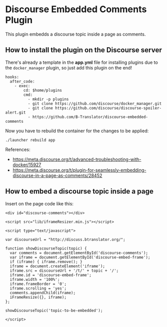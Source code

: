 # Discourse Embedded Comments Plugin

This plugin embedds a discourse topic inside a page as comments.

## How to install the plugin on the Discourse server

There's already a template in the **app.yml** file for installing plugins due to the `docker_manager` plugin, so just add this plugin on the end!
```
hooks:
  after_code:
    - exec:
        cd: $home/plugins
        cmd:
          - mkdir -p plugins
          - git clone https://github.com/discourse/docker_manager.git
          - git clone https://github.com/discourse/discourse-spoiler-alert.git
          - https://github.com/B-Translator/discourse-embedded-comments

```

Now you have to rebuild the container for the changes to be applied:
```
./launcher rebuild app
```

References:
 - https://meta.discourse.org/t/advanced-troubleshooting-with-docker/15927
 - https://meta.discourse.org/t/plugin-for-seamlessly-embedding-discourse-in-a-page-as-comments/28452


## How to embed a discourse topic inside a page

Insert on the page code like this:
```
<div id="discourse-comments"></div>

<script src="lib/iframeResizer.min.js"></script>

<script type="text/javascript">

var discourseUrl = "http://discuss.btranslator.org/";

function showDiscourseTopic(topic) {
  var comments = document.getElementById('discourse-comments');
  var iframe = document.getElementById('discourse-embed-frame');
  if (iframe) { iframe.remove(); }
  iframe = document.createElement('iframe');
  iframe.src = discourseUrl + '/t/' + topic + '/';
  iframe.id = 'discourse-embed-frame';
  iframe.width = '100%';
  iframe.frameBorder = '0';
  iframe.scrolling = 'yes';
  comments.appendChild(iframe);
  iFrameResize({}, iframe);
};

showDiscourseTopic('topic-to-be-embedded');

</script>
```